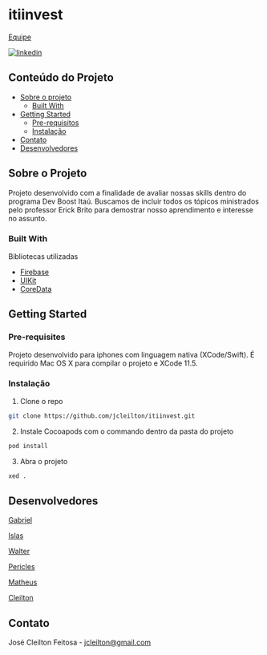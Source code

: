 # itiinvest

<!--
*** Projeto criado no programa Dev Boost Itaú, trilha iOS
-->

<!-- PROJECT SHIELDS -->

[Equipe][contributors-url]


[![linkedin][linkedin-shield]][linkedin-url]

<!-- TABLE OF CONTENTS -->
## Conteúdo do Projeto

* [Sobre o projeto](#sobre-o-projeto)
  * [Built With](#built-with)
* [Getting Started](#getting-started)
  * [Pre-requisitos](#pre-requisites)
  * [Instalação](#instalação)
* [Contato](#contato)
* [Desenvolvedores](#desenvolvedores)



<!-- ABOUT THE PROJECT -->
## Sobre o Projeto

Projeto desenvolvido com a finalidade de avaliar nossas skills dentro do programa Dev Boost Itaú. Buscamos de incluir todos os tópicos ministrados pelo professor Erick Brito para demostrar nosso aprendimento e interesse no assunto.

### Built With
Bibliotecas utilizadas
* [Firebase](https://firebase.com)
* [UIKit](https://developer.apple.com/documentation/uikit)
* [CoreData](https://developer.apple.com/documentation/coredata)



<!-- GETTING STARTED -->
## Getting Started

### Pre-requisites

Projeto desenvolvido para iphones com linguagem nativa (XCode/Swift). É requirido Mac OS X para compilar o projeto e XCode 11.5.

### Instalação

1. Clone o repo
```sh
git clone https://github.com/jcleilton/itiinvest.git
```
2. Instale Cocoapods com o commando dentro da pasta do projeto
```sh
pod install
```
3. Abra o projeto
```sh
xed .
```


<!-- CONTRIBUTING -->
## Desenvolvedores

[Gabriel]()

[Islas]()

[Walter]()

[Pericles]()

[Matheus]()

[Cleilton][linkedin-url]


<!-- CONTACT -->
## Contato


José Cleilton Feitosa - jcleilton@gmail.com


<!-- MARKDOWN LINKS & IMAGES -->
<!-- https://www.markdownguide.org/basic-syntax/#reference-style-links -->
[contributors-url]: https://github.com/jcleilton/itiinvest/graphs/contributors
[linkedin-shield]: https://img.shields.io/badge/-LinkedIn-black.svg?style=flat-square&logo=linkedin&colorB=555
[linkedin-url]: https://linkedin.com/in/jcleilton
